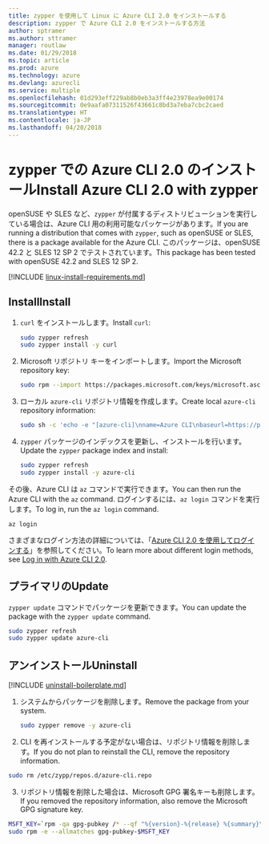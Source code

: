 ```yaml
---
title: zypper を使用して Linux に Azure CLI 2.0 をインストールする
description: zypper で Azure CLI 2.0 をインストールする方法
author: sptramer
ms.author: sttramer
manager: routlaw
ms.date: 01/29/2018
ms.topic: article
ms.prod: azure
ms.technology: azure
ms.devlang: azurecli
ms.service: multiple
ms.openlocfilehash: 01d293eff229ab8b0eb3a3ff4e23978ea9e00174
ms.sourcegitcommit: 0e9aafa07311526f43661c8bd3a7eba7cbc2caed
ms.translationtype: HT
ms.contentlocale: ja-JP
ms.lasthandoff: 04/20/2018
---
```

# <a name="install-azure-cli-20-with-zypper"></a><span data-ttu-id="7d74d-103">zypper での Azure CLI 2.0 のインストール</span><span class="sxs-lookup"><span data-stu-id="7d74d-103">Install Azure CLI 2.0 with zypper</span></span>

<span data-ttu-id="7d74d-104">openSUSE や SLES など、`zypper` が付属するディストリビューションを実行している場合は、Azure CLI 用の利用可能なパッケージがあります。</span><span class="sxs-lookup"><span data-stu-id="7d74d-104">If you are running a distribution that comes with `zypper`, such as openSUSE or SLES, there is a package available for the Azure CLI.</span></span> <span data-ttu-id="7d74d-105">このパッケージは、openSUSE 42.2 と SLES 12 SP 2 でテストされています。</span><span class="sxs-lookup"><span data-stu-id="7d74d-105">This package has been tested with openSUSE 42.2 and SLES 12 SP 2.</span></span>

[!INCLUDE [linux-install-requirements.md](includes/linux-install-requirements.md)]

## <a name="install"></a><span data-ttu-id="7d74d-106">Install</span><span class="sxs-lookup"><span data-stu-id="7d74d-106">Install</span></span>

1. <span data-ttu-id="7d74d-107">`curl` をインストールします。</span><span class="sxs-lookup"><span data-stu-id="7d74d-107">Install `curl`:</span></span>

   ```bash
   sudo zypper refresh
   sudo zypper install -y curl
   ```

2. <span data-ttu-id="7d74d-108">Microsoft リポジトリ キーをインポートします。</span><span class="sxs-lookup"><span data-stu-id="7d74d-108">Import the Microsoft repository key:</span></span>

   ```bash
   sudo rpm --import https://packages.microsoft.com/keys/microsoft.asc
   ```

3. <span data-ttu-id="7d74d-109">ローカル `azure-cli` リポジトリ情報を作成します。</span><span class="sxs-lookup"><span data-stu-id="7d74d-109">Create local `azure-cli` repository information:</span></span>

   ```bash
   sudo sh -c 'echo -e "[azure-cli]\nname=Azure CLI\nbaseurl=https://packages.microsoft.com/yumrepos/azure-cli\nenabled=1\ntype=rpm-md\ngpgcheck=1\ngpgkey=https://packages.microsoft.com/keys/microsoft.asc" > /etc/zypp/repos.d/azure-cli.repo'
   ```

4. <span data-ttu-id="7d74d-110">`zypper` パッケージのインデックスを更新し、インストールを行います。</span><span class="sxs-lookup"><span data-stu-id="7d74d-110">Update the `zypper` package index and install:</span></span>

   ```bash
   sudo zypper refresh
   sudo zypper install -y azure-cli
   ```

<span data-ttu-id="7d74d-111">その後、Azure CLI は `az` コマンドで実行できます。</span><span class="sxs-lookup"><span data-stu-id="7d74d-111">You can then run the Azure CLI with the `az` command.</span></span> <span data-ttu-id="7d74d-112">ログインするには、`az login` コマンドを実行します。</span><span class="sxs-lookup"><span data-stu-id="7d74d-112">To log in, run the `az login` command.</span></span>

```azurecli
az login
```

<span data-ttu-id="7d74d-113">さまざまなログイン方法の詳細については、「[Azure CLI 2.0 を使用してログインする](authenticate-azure-cli.md)」を参照してください。</span><span class="sxs-lookup"><span data-stu-id="7d74d-113">To learn more about different login methods, see [Log in with Azure CLI 2.0](authenticate-azure-cli.md).</span></span>

## <a name="update"></a><span data-ttu-id="7d74d-114">プライマリの</span><span class="sxs-lookup"><span data-stu-id="7d74d-114">Update</span></span>

<span data-ttu-id="7d74d-115">`zypper update` コマンドでパッケージを更新できます。</span><span class="sxs-lookup"><span data-stu-id="7d74d-115">You can update the package with the `zypper update` command.</span></span>

```bash
sudo zypper refresh
sudo zypper update azure-cli
```

## <a name="uninstall"></a><span data-ttu-id="7d74d-116">アンインストール</span><span class="sxs-lookup"><span data-stu-id="7d74d-116">Uninstall</span></span>

[!INCLUDE [uninstall-boilerplate.md](includes/uninstall-boilerplate.md)]

1. <span data-ttu-id="7d74d-117">システムからパッケージを削除します。</span><span class="sxs-lookup"><span data-stu-id="7d74d-117">Remove the package from your system.</span></span>

    ```bash
    sudo zypper remove -y azure-cli
    ```

2. <span data-ttu-id="7d74d-118">CLI を再インストールする予定がない場合は、リポジトリ情報を削除します。</span><span class="sxs-lookup"><span data-stu-id="7d74d-118">If you do not plan to reinstall the CLI, remove the repository information.</span></span>

  ```bash
  sudo rm /etc/zypp/repos.d/azure-cli.repo
  ```

3. <span data-ttu-id="7d74d-119">リポジトリ情報を削除した場合は、Microsoft GPG 署名キーも削除します。</span><span class="sxs-lookup"><span data-stu-id="7d74d-119">If you removed the repository information, also remove the Microsoft GPG signature key.</span></span>

  ```bash
  MSFT_KEY=`rpm -qa gpg-pubkey /* --qf "%{version}-%{release} %{summary}\n" | grep Microsoft | awk '{print $1}'`
  sudo rpm -e --allmatches gpg-pubkey-$MSFT_KEY
  ```

